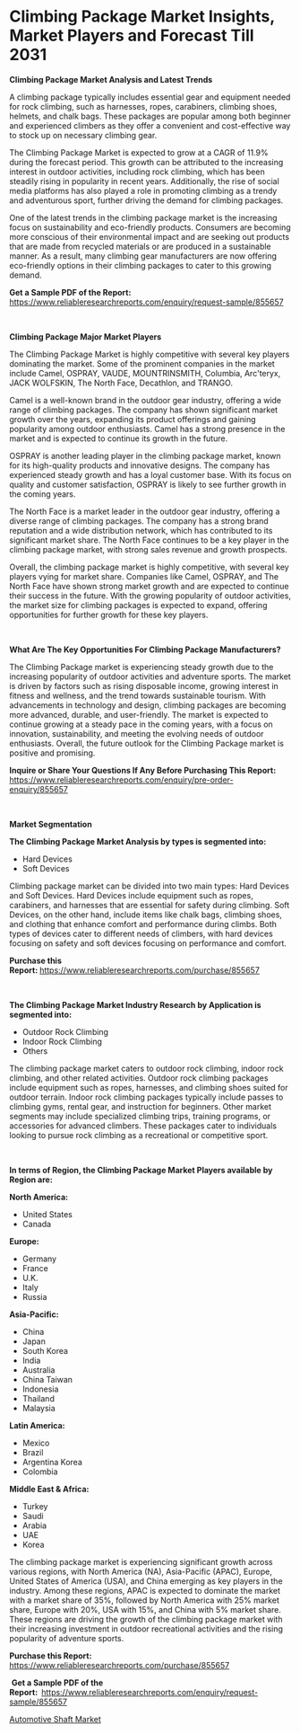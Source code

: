 <p><h1>Climbing Package Market Insights, Market Players and Forecast Till 2031</h1></p><p><strong>Climbing Package Market Analysis and Latest Trends</strong></p>
<p><p>A climbing package typically includes essential gear and equipment needed for rock climbing, such as harnesses, ropes, carabiners, climbing shoes, helmets, and chalk bags. These packages are popular among both beginner and experienced climbers as they offer a convenient and cost-effective way to stock up on necessary climbing gear.</p><p>The Climbing Package Market is expected to grow at a CAGR of 11.9% during the forecast period. This growth can be attributed to the increasing interest in outdoor activities, including rock climbing, which has been steadily rising in popularity in recent years. Additionally, the rise of social media platforms has also played a role in promoting climbing as a trendy and adventurous sport, further driving the demand for climbing packages.</p><p>One of the latest trends in the climbing package market is the increasing focus on sustainability and eco-friendly products. Consumers are becoming more conscious of their environmental impact and are seeking out products that are made from recycled materials or are produced in a sustainable manner. As a result, many climbing gear manufacturers are now offering eco-friendly options in their climbing packages to cater to this growing demand.</p></p>
<p><strong>Get a Sample PDF of the Report:&nbsp;</strong> <a href="https://www.reliableresearchreports.com/enquiry/request-sample/855657">https://www.reliableresearchreports.com/enquiry/request-sample/855657</a></p>
<p>&nbsp;</p>
<p><strong>Climbing Package Major Market Players</strong></p>
<p><p>The Climbing Package Market is highly competitive with several key players dominating the market. Some of the prominent companies in the market include Camel, OSPRAY, VAUDE, MOUNTRINSMITH, Columbia, Arc'teryx, JACK WOLFSKIN, The North Face, Decathlon, and TRANGO.</p><p>Camel is a well-known brand in the outdoor gear industry, offering a wide range of climbing packages. The company has shown significant market growth over the years, expanding its product offerings and gaining popularity among outdoor enthusiasts. Camel has a strong presence in the market and is expected to continue its growth in the future.</p><p>OSPRAY is another leading player in the climbing package market, known for its high-quality products and innovative designs. The company has experienced steady growth and has a loyal customer base. With its focus on quality and customer satisfaction, OSPRAY is likely to see further growth in the coming years.</p><p>The North Face is a market leader in the outdoor gear industry, offering a diverse range of climbing packages. The company has a strong brand reputation and a wide distribution network, which has contributed to its significant market share. The North Face continues to be a key player in the climbing package market, with strong sales revenue and growth prospects.</p><p>Overall, the climbing package market is highly competitive, with several key players vying for market share. Companies like Camel, OSPRAY, and The North Face have shown strong market growth and are expected to continue their success in the future. With the growing popularity of outdoor activities, the market size for climbing packages is expected to expand, offering opportunities for further growth for these key players.</p></p>
<p>&nbsp;</p>
<p><strong>What Are The Key Opportunities For Climbing Package Manufacturers?</strong></p>
<p><p>The Climbing Package market is experiencing steady growth due to the increasing popularity of outdoor activities and adventure sports. The market is driven by factors such as rising disposable income, growing interest in fitness and wellness, and the trend towards sustainable tourism. With advancements in technology and design, climbing packages are becoming more advanced, durable, and user-friendly. The market is expected to continue growing at a steady pace in the coming years, with a focus on innovation, sustainability, and meeting the evolving needs of outdoor enthusiasts. Overall, the future outlook for the Climbing Package market is positive and promising.</p></p>
<p><strong>Inquire or Share Your Questions If Any Before Purchasing This Report:</strong> <a href="https://www.reliableresearchreports.com/enquiry/pre-order-enquiry/855657">https://www.reliableresearchreports.com/enquiry/pre-order-enquiry/855657</a></p>
<p>&nbsp;</p>
<p><strong>Market Segmentation</strong></p>
<p><strong>The Climbing Package Market Analysis by types is segmented into:</strong></p>
<p><ul><li>Hard Devices</li><li>Soft Devices</li></ul></p>
<p><p>Climbing package market can be divided into two main types: Hard Devices and Soft Devices. Hard Devices include equipment such as ropes, carabiners, and harnesses that are essential for safety during climbing. Soft Devices, on the other hand, include items like chalk bags, climbing shoes, and clothing that enhance comfort and performance during climbs. Both types of devices cater to different needs of climbers, with hard devices focusing on safety and soft devices focusing on performance and comfort.</p></p>
<p><strong>Purchase this Report:&nbsp;</strong><a href="https://www.reliableresearchreports.com/purchase/855657">https://www.reliableresearchreports.com/purchase/855657</a></p>
<p>&nbsp;</p>
<p><strong>The Climbing Package Market Industry Research by Application is segmented into:</strong></p>
<p><ul><li>Outdoor Rock Climbing</li><li>Indoor Rock Climbing</li><li>Others</li></ul></p>
<p><p>The climbing package market caters to outdoor rock climbing, indoor rock climbing, and other related activities. Outdoor rock climbing packages include equipment such as ropes, harnesses, and climbing shoes suited for outdoor terrain. Indoor rock climbing packages typically include passes to climbing gyms, rental gear, and instruction for beginners. Other market segments may include specialized climbing trips, training programs, or accessories for advanced climbers. These packages cater to individuals looking to pursue rock climbing as a recreational or competitive sport.</p></p>
<p>&nbsp;</p>
<p><strong>In terms of Region, the Climbing Package Market Players available by Region are:</strong></p>
<p>
    <p> <strong> North America: </strong>
        <ul>
            <li>United States</li>
            <li>Canada</li>
        </ul>
        </p> 
    <p> <strong> Europe: </strong>
        <ul>
            <li>Germany</li>
            <li>France</li>
            <li>U.K.</li>
            <li>Italy</li>
            <li>Russia</li>
        </ul>
        </p> 
    <p> <strong> Asia-Pacific: </strong>
        <ul>
            <li>China</li>
            <li>Japan</li>
            <li>South Korea</li>
            <li>India</li>
            <li>Australia</li>
            <li>China Taiwan</li>
            <li>Indonesia</li>
            <li>Thailand</li>
            <li>Malaysia</li>
        </ul>
        </p> 
    <p> <strong> Latin America: </strong>
        <ul>
            <li>Mexico</li>
            <li>Brazil</li>
            <li>Argentina Korea</li>
            <li>Colombia</li>
        </ul>
        </p> 
    <p> <strong> Middle East & Africa: </strong>
        <ul>
            <li>Turkey</li>
            <li>Saudi</li>
            <li>Arabia</li>
            <li>UAE</li>
            <li>Korea</li>
        </ul>
    </p>
    </p>
<p><p>The climbing package market is experiencing significant growth across various regions, with North America (NA), Asia-Pacific (APAC), Europe, United States of America (USA), and China emerging as key players in the industry. Among these regions, APAC is expected to dominate the market with a market share of 35%, followed by North America with 25% market share, Europe with 20%, USA with 15%, and China with 5% market share. These regions are driving the growth of the climbing package market with their increasing investment in outdoor recreational activities and the rising popularity of adventure sports.</p></p>
<p><strong>Purchase this Report: </strong><a href="https://www.reliableresearchreports.com/purchase/855657">https://www.reliableresearchreports.com/purchase/855657</a></p>
<p>&nbsp;<strong>Get a Sample PDF of the Report:&nbsp;&nbsp;</strong><a href="https://www.reliableresearchreports.com/enquiry/request-sample/855657">https://www.reliableresearchreports.com/enquiry/request-sample/855657</a></p>
<p><strong></strong></p>
<p><p><a href="https://meowing-lemming-dd3.notion.site/Automotive-Shaft-Market-A-Comprehensive-Report-of-its-Market-Share-Growth-Trends-2024-2031-1ca4057b5ee84150bbbf0d24fdca8e0e">Automotive Shaft Market</a></p></p>
